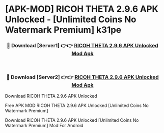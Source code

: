 # [APK-MOD] RICOH THETA 2.9.6 APK Unlocked - [Unlimited Coins No Watermark Premium] k31pe



<div align="center">
<h3>🔴 Download [Server1] 👉👉 <a href="https://momento.my/?title=RICOH_THETA_2.9.6_APK_Unlocked">RICOH THETA 2.9.6 APK Unlocked Mod Apk</a></h3><br>

<h3>🔴 Download [Server2] 👉👉 <a href="https://momento.my/?title=RICOH_THETA_2.9.6_APK_Unlocked">RICOH THETA 2.9.6 APK Unlocked Mod Apk</a></h3>
</div>



Download RICOH THETA 2.9.6 APK Unlocked 

Free APK MOD RICOH THETA 2.9.6 APK Unlocked [Unlimited Coins No Watermark Premium]

Download RICOH THETA 2.9.6 APK Unlocked [Unlimited Coins No Watermark Premium] Mod For Android
